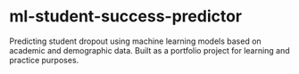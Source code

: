 # ml-student-success-predictor
 Predicting student dropout using machine learning models based on academic and demographic data. Built as a portfolio project for learning and practice purposes.
